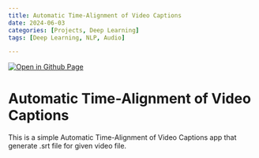 ```yaml
--- 
title: Automatic Time-Alignment of Video Captions
date: 2024-06-03
categories: [Projects, Deep Learning] 
tags: [Deep Learning, NLP, Audio]

---
```


[![Open in Github Page](https://img.shields.io/badge/Hosted_with-GitHub_Pages-blue?logo=github&logoColor=white)](https://github.com/AbhijitMore/FaceDetectionApp)
<br>


# Automatic Time-Alignment of Video Captions

This is a simple Automatic Time-Alignment of Video Captions app that generate .srt file for given video file.

